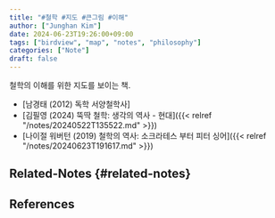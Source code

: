 ```yaml
---
title: "#철학 #지도 #큰그림 #이해"
author: ["Junghan Kim"]
date: 2024-06-23T19:26:00+09:00
tags: ["birdview", "map", "notes", "philosophy"]
categories: ["Note"]
draft: false
---
```


철학의 이해를 위한 지도를 보이는 책.

-   [남경태 (2012) 독학 서양철학사]
-   [김필영 (2024) 뚝딱 철학: 생각의 역사 - 현대]({{< relref "/notes/20240522T135522.md" >}})
-   [나이절 워버턴 (2019) 철학의 역사: 소크라테스 부터 피터 싱어]({{< relref "/notes/20240623T191617.md" >}})


## Related-Notes {#related-notes}

## References

<style>.csl-entry{text-indent: -1.5em; margin-left: 1.5em;}</style><div class="csl-bib-body">
</div>
